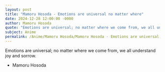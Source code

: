 ```yaml
---
layout: post
title: "Mamoru Hosoda - Emotions are universal no matter where"
date: 2024-12-28 12:00:00 -0000
author: Mamoru Hosoda
quote: "Emotions are universal; no matter where we come from, we all understand joy and sorrow."
subject: Anime
permalink: /Anime/Mamoru Hosoda/Mamoru Hosoda - Emotions are universal no matter where
---
```


Emotions are universal; no matter where we come from, we all understand joy and sorrow.

- Mamoru Hosoda
